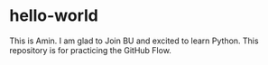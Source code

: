 # hello-world
This is  Amin. I am glad to Join BU and excited to learn Python.
This repository is for practicing the GitHub Flow.

